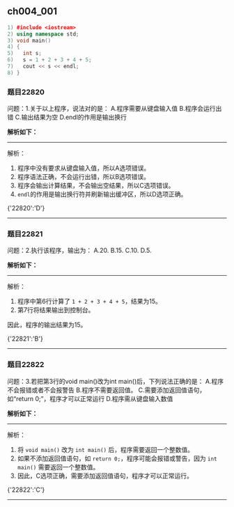 ## ch004_001
``` c++
1) #include <iostream>
2) using namespace std;
3) void main()
4) {
5)   int s;
6)   s = 1 + 2 + 3 + 4 + 5;
7)   cout << s << endl;
8) }

```
### 题目22820
问题：1.关于以上程序，说法对的是：
A.程序需要从键盘输入值
B.程序会运行出错
C.输出结果为空
D.endl的作用是输出换行


**解析如下：**

------

解析：
1. 程序中没有要求从键盘输入值，所以A选项错误。
2. 程序语法正确，不会运行出错，所以B选项错误。
3. 程序会输出计算结果，不会输出空结果，所以C选项错误。
4. `endl`的作用是输出换行符并刷新输出缓冲区，所以D选项正确。

{'22820':'D'}

------

### 题目22821
问题：2.执行该程序，输出为：
A.20.
B.15.
C.10.
D.5.


**解析如下：**

------

解析：
1. 程序中第6行计算了 `1 + 2 + 3 + 4 + 5`，结果为15。
2. 第7行将结果输出到控制台。

因此，程序的输出结果为15。

{'22821':'B'}

------

### 题目22822
问题：3.若把第3行的void main()改为int main()后，下列说法正确的是：
A.程序不会报错或者不会报警告
B.程序不需要返回值。
C.需要添加返回值语句，如“return 0;”，程序才可以正常运行
D.程序需从键盘输入数值


**解析如下：**

------

解析：
1. 将 `void main()` 改为 `int main()` 后，程序需要返回一个整数值。
2. 如果不添加返回值语句，如 `return 0;`，程序可能会报错或警告，因为 `int main()` 需要返回一个整数值。
3. 因此，C选项正确，需要添加返回值语句，程序才可以正常运行。

{'22822':'C'}

------


